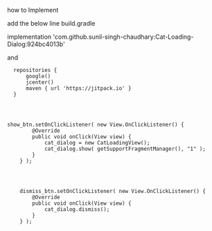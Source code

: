 how to Implement 

add the below line build.gradle

implementation 'com.github.sunil-singh-chaudhary:Cat-Loading-Dialog:924bc4013b'
    
  and 
   
      repositories {
          google()
          jcenter()
          maven { url 'https://jitpack.io' }
      }
    
    
    
    
    show_btn.setOnClickListener( new View.OnClickListener() {
            @Override
            public void onClick(View view) {
                cat_dialog = new CatLoadingView();
                cat_dialog.show( getSupportFragmentManager(), "1" );
            }
        } );
        
        
        
        
        dismiss_btn.setOnClickListener( new View.OnClickListener() {
            @Override
            public void onClick(View view) {
                cat_dialog.dismiss();
            }
        } );

